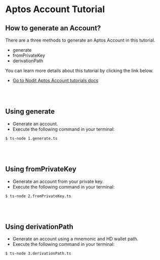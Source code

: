 # Aptos Account Tutorial

## How to generate an Account?

There are a three methods to generate an Aptos Account in this tutorial.

- generate
- fromPrivateKey
- derivationPath

You can learn more details about this tutorial by clicking the link below.

- [Go to Nodit Aptos Account tutorials docs](https://developer.nodit.io/docs/creating-an-account)

<br>
<br>

## Using generate

- Generate an account.
- Execute the following command in your terminal:

```
$ ts-node 1.generate.ts
```

<br>
<br>

## Using fromPrivateKey

- Generate an account from your private key.
- Execute the following command in your terminal:

```
$ ts-node 2.fromPrivateKey.ts
```

<br>
<br>

## Using derivationPath

- Generate an account using a mnemonic and HD wallet path.
- Execute the following command in your terminal:

```
$ ts-node 3.derivationPath.ts
```
